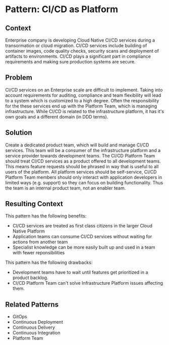 # Pattern: CI/CD as Platform

## Context

Enterprise company is developing Cloud Native CI/CD services during a transormation or
cloud migration. CI/CD services include building of container images, code quality checks,
security scans and deployment of artifacts to environments. CI/CD plays a significant
part in compliance requirements and making sure production systems are secure.

## Problem

CI/CD services on an Enterprise scale are difficult to implement. Taking into account 
requirements for auditing, compliance and team flexibility will lead to a system
which is customized to a high degree. Often the responsibility for the these services
end up with the Platform Team, which is managing infrastructure. While CI/CD is related
to the infrastructure platform, it has it's own goals and a different domain (in DDD terms).

## Solution

Create a dedicated product team, which will build and manage CI/CD services. This team will
be a consumer of the infrastructure platform and a service provider towards development
teams. The CI/CD Platform Team should treat CI/CD services as a product offered to all
development teams. This means feature requests should be phrased in way that is useful to
all users of the platform. All platform services should be self-service, CI/CD Platform Team 
members should only interact with application developers in limited ways (e.g. support) so
they can focus on building functionality. Thus the team is an internal product team, not an
enabler team.

## Resulting Context

This pattern has the following benefits:
* CI/CD services are treated as first class citizens in the larger Cloud Native Platform
* Application teams can consume CI/CD services without waiting for actions from another team
* Specialist knowledge can be more easily built up and used in a team with fewer reponsibilities

This pattern has the following drawbacks:
* Development teams have to wait until features get prioritized in a product backlog.
* CI/CD Platform Team can't solve Infrastructure Platform issues affecting them.

## Related Patterns

* GitOps
* Continuous Deployment
* Continuous Delivery
* Continuous Integration
* Platform Team